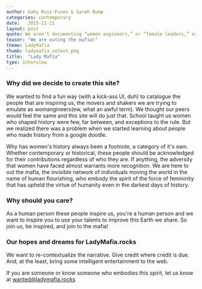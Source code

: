 ```yaml
---
author: Gaby Ruiz-Funes & Sarah Bump
categories: contemporary
date:   2015-11-11
layout: post
quote: We aren’t documenting “women engineers,” or “female leaders,” or “girls-who-xyz.” We simply intend to create a catalogue of the awesome ways that humans around us - many who happen to be women - inspire us in their everyday actions. Whether subtle or bold, they are fierce. They are agents of change. They are the LADY MAFIA.
teaser: "We are outing the mafia!"
theme: LadyMafia
thumb: ladymafia_notext.png
title:  "Lady Mafia"
type: interview
---
```


### Why did we decide to create this site?
We wanted to find a fun way (with a kick-ass UI, duh) to catalogue the people that are inspiring us, the movers and shakers we are trying to emulate as womangineers(ew, what an awful term). We thought our peers would feel the same and this site will do just that. School taught us women who shaped history were few, far between, and exceptions to the rule. But we realized there was a problem when we started learning about people who made history from a google doodle.

Why has women's history always been a footnote, a category of it's own. Whether contemporary or historical, these people should be acknowledged for their contributions regardless of who they are. If anything, the adversity that women have faced almost warrants more recognition. We are here to out the mafia, the invisible network of individuals moving the world in the name of human flourishing, who embody the spirit of the force of femininity that has upheld the virtue of humanity even in the darkest days of history.  


### Why should you care?
As a human person these people inspire us, you're a human person and we want to inspire you to use your talents to improve this Earth we share. So join us, be inspired, and join to the mafia!

### Our hopes and dreams for LadyMafia.rocks
We want to re-contextualize the narrative. Give credit where credit is due. And, at the least, bring some intelligent entertainment to the web.  

If you are someone or know someone who embodies this spirit, let us know at <a href="mailto:wanted@ladymafia.rocks" >wanted@ladymafia.rocks </a>
